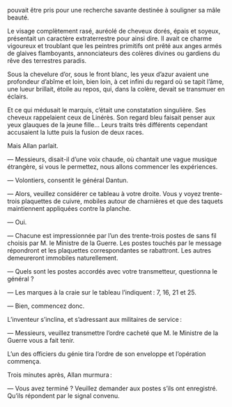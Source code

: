 pouvait être pris pour une recherche savante destinée à souligner sa mâle beauté.

Le visage complètement rasé, auréolé de cheveux dorés, épais et soyeux,
présentait un caractère extraterrestre pour ainsi dire. Il avait ce charme
vigoureux et troublant que les peintres primitifs ont prêté aux anges armés
de glaives flamboyants, annonciateurs des colères divines ou gardiens du
rêve des terrestres paradis.

Sous la chevelure d’or, sous le front blanc, les yeux d’azur avaient une
profondeur d’abîme et loin, bien loin, à cet infini du regard où se tapit
l’âme, une lueur brillait, étoile au repos, qui, dans la colère, devait se
transmuer en éclairs.

Et ce qui médusait le marquis, c’était une constatation singulière. Ses
cheveux rappelaient ceux de Linérès. Son regard bleu faisait penser aux yeux
glauques de la jeune fille… Leurs traits très différents cependant accusaient la lutte puis la fusion de deux races.

Mais Allan parlait.

— Messieurs, disait-il d’une voix chaude, où chantait une vague musique étrangère, si vous le permettez, nous allons commencer les expériences.

— Volontiers, consentit le général Dantun.

— Alors, veuillez considérer ce tableau à votre droite. Vous y voyez trente-trois plaquettes de cuivre, mobiles autour de charnières et que des taquets
maintiennent appliquées contre la planche.

— Oui.

— Chacune est impressionnée par l’un des trente-trois postes de sans fil
choisis par M. le Ministre de la Guerre. Les postes touchés par le message
répondront et les plaquettes correspondantes se rabattront. Les autres
demeureront immobiles naturellement.

— Quels sont les postes accordés avec votre transmetteur, questionna le
général ?

— Les marques à la craie sur le tableau l’indiquent : 7, 16, 21 et 25.

— Bien, commencez donc.

L’inventeur s’inclina, et s’adressant aux militaires de service :

— Messieurs, veuillez transmettre l’ordre cacheté que M. le Ministre de
la Guerre vous a fait tenir.

L’un des officiers du génie tira l’ordre de son enveloppe et l’opération
commença.

Trois minutes après, Allan murmura :

— Vous avez terminé ? Veuillez demander aux postes s’ils ont enregistré.
Qu’ils répondent par le signal convenu.
